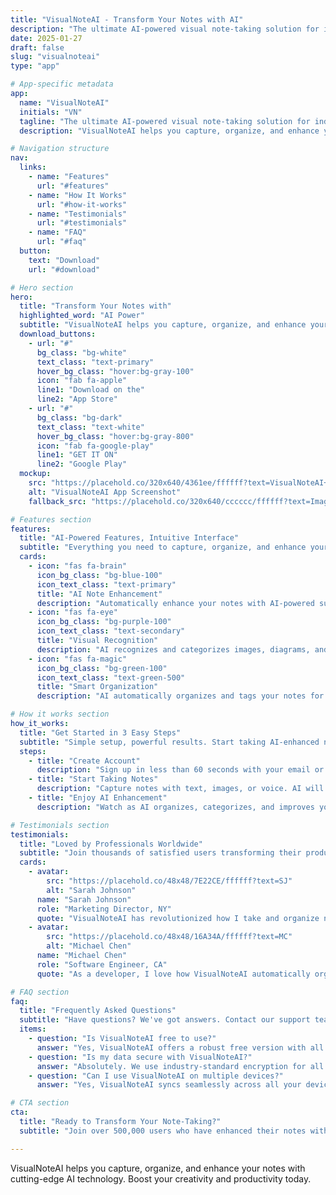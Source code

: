 ```yaml
---
title: "VisualNoteAI - Transform Your Notes with AI"
description: "The ultimate AI-powered visual note-taking solution for individuals and teams."
date: 2025-01-27
draft: false
slug: "visualnoteai"
type: "app"

# App-specific metadata
app:
  name: "VisualNoteAI"
  initials: "VN"
  tagline: "The ultimate AI-powered visual note-taking solution for individuals and teams."
  description: "VisualNoteAI helps you capture, organize, and enhance your notes with cutting-edge AI technology. Boost your creativity and productivity today."

# Navigation structure
nav:
  links:
    - name: "Features"
      url: "#features"
    - name: "How It Works"
      url: "#how-it-works"
    - name: "Testimonials"
      url: "#testimonials"
    - name: "FAQ"
      url: "#faq"
  button:
    text: "Download"
    url: "#download"

# Hero section
hero:
  title: "Transform Your Notes with"
  highlighted_word: "AI Power"
  subtitle: "VisualNoteAI helps you capture, organize, and enhance your notes with cutting-edge AI technology. Boost your creativity and productivity today."
  download_buttons:
    - url: "#"
      bg_class: "bg-white"
      text_class: "text-primary"
      hover_bg_class: "hover:bg-gray-100"
      icon: "fab fa-apple"
      line1: "Download on the"
      line2: "App Store"
    - url: "#"
      bg_class: "bg-dark"
      text_class: "text-white"
      hover_bg_class: "hover:bg-gray-800"
      icon: "fab fa-google-play"
      line1: "GET IT ON"
      line2: "Google Play"
  mockup:
    src: "https://placehold.co/320x640/4361ee/ffffff?text=VisualNoteAI+App"
    alt: "VisualNoteAI App Screenshot"
    fallback_src: "https://placehold.co/320x640/cccccc/ffffff?text=Image+Not+Found"

# Features section
features:
  title: "AI-Powered Features, Intuitive Interface"
  subtitle: "Everything you need to capture, organize, and enhance your notes with AI."
  cards:
    - icon: "fas fa-brain"
      icon_bg_class: "bg-blue-100"
      icon_text_class: "text-primary"
      title: "AI Note Enhancement"
      description: "Automatically enhance your notes with AI-powered suggestions and improvements."
    - icon: "fas fa-eye"
      icon_bg_class: "bg-purple-100"
      icon_text_class: "text-secondary"
      title: "Visual Recognition"
      description: "AI recognizes and categorizes images, diagrams, and handwritten text in your notes."
    - icon: "fas fa-magic"
      icon_bg_class: "bg-green-100"
      icon_text_class: "text-green-500"
      title: "Smart Organization"
      description: "AI automatically organizes and tags your notes for easy discovery and retrieval."

# How it works section
how_it_works:
  title: "Get Started in 3 Easy Steps"
  subtitle: "Simple setup, powerful results. Start taking AI-enhanced notes in minutes."
  steps:
    - title: "Create Account"
      description: "Sign up in less than 60 seconds with your email or social accounts."
    - title: "Start Taking Notes"
      description: "Capture notes with text, images, or voice. AI will enhance them automatically."
    - title: "Enjoy AI Enhancement"
      description: "Watch as AI organizes, categorizes, and improves your notes for better productivity."

# Testimonials section
testimonials:
  title: "Loved by Professionals Worldwide"
  subtitle: "Join thousands of satisfied users transforming their productivity."
  cards:
    - avatar:
        src: "https://placehold.co/48x48/7E22CE/ffffff?text=SJ"
        alt: "Sarah Johnson"
      name: "Sarah Johnson"
      role: "Marketing Director, NY"
      quote: "VisualNoteAI has revolutionized how I take and organize notes. The AI enhancement features are absolutely game-changing!"
    - avatar:
        src: "https://placehold.co/48x48/16A34A/ffffff?text=MC"
        alt: "Michael Chen"
      name: "Michael Chen"
      role: "Software Engineer, CA"
      quote: "As a developer, I love how VisualNoteAI automatically organizes my technical notes and diagrams with AI recognition."

# FAQ section
faq:
  title: "Frequently Asked Questions"
  subtitle: "Have questions? We've got answers. Contact our support team if you need more help."
  items:
    - question: "Is VisualNoteAI free to use?"
      answer: "Yes, VisualNoteAI offers a robust free version with all essential AI features. We also offer premium plans with advanced AI capabilities."
    - question: "Is my data secure with VisualNoteAI?"
      answer: "Absolutely. We use industry-standard encryption for all data in transit and at rest. Your notes are private and secure."
    - question: "Can I use VisualNoteAI on multiple devices?"
      answer: "Yes, VisualNoteAI syncs seamlessly across all your devices, including a web app that works on any browser."

# CTA section
cta:
  title: "Ready to Transform Your Note-Taking?"
  subtitle: "Join over 500,000 users who have enhanced their notes with VisualNoteAI. Download now and get started in minutes."

---
```


VisualNoteAI helps you capture, organize, and enhance your notes with cutting-edge AI technology. Boost your creativity and productivity today.